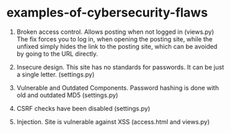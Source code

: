 # examples-of-cybersecurity-flaws

1. Broken access control. Allows posting when not logged in (views.py)
The fix forces you to log in, when opening the posting site, while 
the unfixed simply hides the link to the posting site, which can be
avoided by going to the URL directly. 

2. Insecure design. This site has no standards for passwords. It can
be just a single letter. (settings.py)

3. Vulnerable and Outdated Components. Password hashing is done with
old and outdated MD5 (settings.py)

4. CSRF checks have been disabled (settings.py)

5. Injection. Site is vulnerable against XSS (access.html and views.py)
